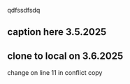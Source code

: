 qdfssdfsdq




## caption here 3.5.2025


## clone to local on 3.6.2025

change on line 11 in conflict copy
